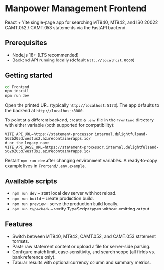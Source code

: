 # Manpower Management Frontend

React + Vite single-page app for searching MT940, MT942, and ISO 20022 CAMT.052 / CAMT.053 statements via the FastAPI backend.

## Prerequisites

- Node.js 18+ (LTS recommended)
- Backend API running locally (default `http://localhost:8000`)

## Getting started

```bash
cd Frontend
npm install
npm run dev
```

Open the printed URL (typically `http://localhost:5173`). The app defaults to the backend at `http://localhost:8000`.

To point at a different backend, create a `.env` file in the `Frontend` directory with either variable (both supported for compatibility):

```
VITE_API_URL=https://statement-processor.internal.delightfulsand-562b205d.westus2.azurecontainerapps.io/
# or the legacy name
VITE_API_BASE_URL=https://statement-processor.internal.delightfulsand-562b205d.westus2.azurecontainerapps.io/
```

Restart `npm run dev` after changing environment variables. A ready-to-copy example lives in `Frontend/.env.example`.

## Available scripts

- `npm run dev` – start local dev server with hot reload.
- `npm run build` – create production build.
- `npm run preview` – serve the production build locally.
- `npm run typecheck` – verify TypeScript types without emitting output.

## Features

- Switch between MT940, MT942, CAMT.052, and CAMT.053 statement formats.
- Paste raw statement content or upload a file for server-side parsing.
- Configure match limit, case-sensitivity, and search scope (all fields vs. bank reference only).
- Tabular results with optional currency column and summary metrics.
